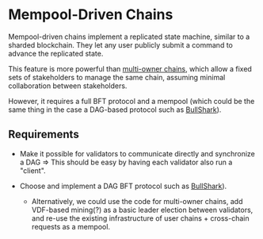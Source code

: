 # Mempool-Driven Chains

Mempool-driven chains implement a replicated state machine, similar to a sharded blockchain. They let any user publicly submit a command to advance the replicated state.

This feature is more powerful than [multi-owner chains](multi_owner.md), which allow a fixed sets of stakeholders to manage the same chain, assuming minimal collaboration between stakeholders.

However, it requires a full BFT protocol and a mempool (which could be the same thing in the case a DAG-based protocol such as [BullShark](https://arxiv.org/abs/2201.05677)).

## Requirements

* Make it possible for validators to communicate directly and synchronize a DAG => This should be easy by having each validator also run a "client".

* Choose and implement a DAG BFT protocol such as [BullShark](https://arxiv.org/abs/2201.05677)).

    - Alternatively, we could use the code for multi-owner chains, add VDF-based mining(?) as a basic leader election between validators, and re-use the existing infrastructure of user chains + cross-chain requests as a mempool.
